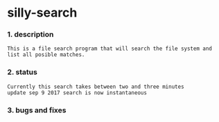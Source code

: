 # silly-search

 ### 1. description
    This is a file search program that will search the file system and list all posible matches.
    
 ### 2. status
    Currently this search takes between two and three minutes
    update sep 9 2017 search is now instantaneous
  
### 3. bugs and fixes
  

